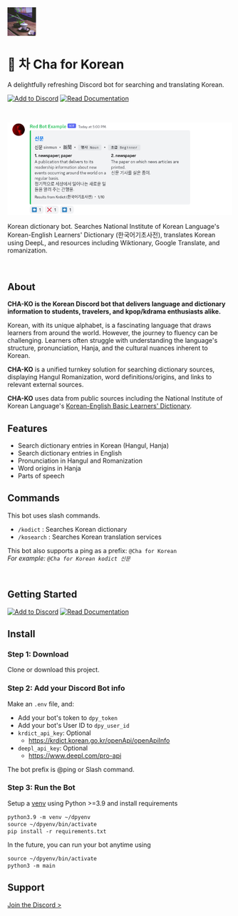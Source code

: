 <img src="./cha-sq.jpg" alt="Cha Series by Coffeebank: A delightfully refreshing Discord bot" width="64" />

# 🍵 차 Cha for Korean

<p class="text-3xl pt-0 mt-0">A delightfully refreshing Discord bot for searching and translating Korean.</p>

[![Add to Discord](https://img.shields.io/badge/Add%20to%20Discord-▸-5865F2?style=for-the-badge&logo=discord&logoColor=white&logoWidth=25)](https://thymedev.github.io/invite/chako) [![Read Documentation](https://img.shields.io/badge/Read%20Documentation-▸-199966?style=for-the-badge&logo=gitbook&logoColor=white&logoWidth=25)](https://thymedev.github.io/docs/cha/ko)

<br />

[![A Korean dictionary entry for 신문 (sinmun, newspaper)](./kodict-example.png)](https://thymedev.github.io/invite/chako)

Korean dictionary bot. Searches National Institute of Korean Language's Korean-English Learners' Dictionary (한국어기초사전), translates Korean using DeepL, and resources including Wiktionary, Google Translate, and romanization.

<br />

## About

**CHA-KO is the Korean Discord bot that delivers language and dictionary information to students, travelers, and kpop/kdrama enthusiasts alike.**

Korean, with its unique alphabet, is a fascinating language that draws learners from around the world. However, the journey to fluency can be challenging. Learners often struggle with understanding the language's structure, pronunciation, Hanja, and the cultural nuances inherent to Korean.

**CHA-KO** is a unified turnkey solution for searching dictionary sources, displaying Hangul Romanization, word definitions/origins, and links to relevant external sources.

**CHA-KO** uses data from public sources including the National Institute of Korean Language's [Korean-English Basic Learners' Dictionary](https://krdict.korean.go.kr/mainAction).


## Features

- Search dictionary entries in Korean (Hangul, Hanja)
- Search dictionary entries in English
- Pronunciation in Hangul and Romanization
- Word origins in Hanja
- Parts of speech


## Commands

This bot uses slash commands.

- `/kodict` : Searches Korean dictionary
- `/kosearch` : Searches Korean translation services


This bot also supports a ping as a prefix: `@Cha for Korean `  
*For example: `@Cha for Korean kodict 신문`*

<br />

## Getting Started

[![Add to Discord](https://img.shields.io/badge/Add%20to%20Discord-▸-5865F2?style=for-the-badge&logo=discord&logoColor=white&logoWidth=25)](https://thymedev.github.io/invite/chako) [![Read Documentation](https://img.shields.io/badge/Read%20Documentation-▸-199966?style=for-the-badge&logo=gitbook&logoColor=white&logoWidth=25)](https://thymedev.github.io/docs/cha/ko)

## Install

### Step 1: Download

Clone or download this project.

### Step 2: Add your Discord Bot info

Make an `.env` file, and:
- Add your bot's token to `dpy_token`
- Add your bot's User ID to `dpy_user_id`
- `krdict_api_key`: Optional
  - https://krdict.korean.go.kr/openApi/openApiInfo
- `deepl_api_key`: Optional
  - https://www.deepl.com/pro-api

The bot prefix is @ping or Slash command.

### Step 3: Run the Bot

Setup a [venv](https://docs.python.org/3/library/venv.html) using Python >=3.9 and install requirements

```
python3.9 -m venv ~/dpyenv
source ~/dpyenv/bin/activate
pip install -r requirements.txt
```

In the future, you can run your bot anytime using
```
source ~/dpyenv/bin/activate
python3 -m main
```


## Support

[Join the Discord >](https://coffeebank.github.io/discord)
